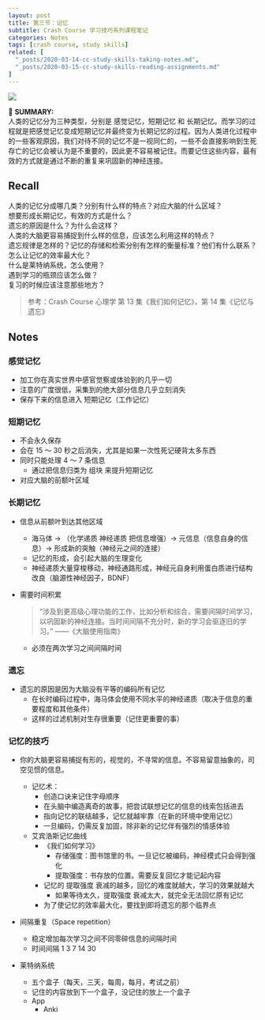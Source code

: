 ```yaml
---
layout: post
title: 第三节：记忆
subtitle: Crash Course 学习技巧系列课程笔记
categories: Notes
tags: [crash course, study skills]
related: [
  "_posts/2020-03-14-cc-study-skills-taking-notes.md",
  "_posts/2020-03-15-cc-study-skills-reading-assignments.md"
]
---
```


![](https://www.youtube.com/watch?v=SZbdK9e9bxs)

📌 **SUMMARY:**  
人类的记忆分为三种类型，分别是 感觉记忆，短期记忆 和 长期记忆。而学习的过程就是把感觉记忆变成短期记忆并最终变为长期记忆的过程。因为人类进化过程中的一些客观原因，我们对待不同的记忆不是一视同仁的，一些不会直接影响到生死存亡的记忆会被认为是不重要的，因此更不容易被记住。而要记住这些内容，最有效的方式就是通过不断的重复来巩固新的神经连接。

## Recall

人类的记忆分成哪几类？分别有什么样的特点？对应大脑的什么区域？  
想要形成长期记忆，有效的方式是什么？  
遗忘的原因是什么？为什么会这样？  
人类的大脑更容易捕捉到什么样的信息，应该怎么利用这样的特点？  
遗忘规律是怎样的？记忆的存储和检索分别有怎样的衡量标准？他们有什么联系？  
怎么让记忆的效率最大化？  
什么是莱特纳系统，怎么使用？  
遇到学习的瓶颈应该怎么做？  
复习的时候应该注意那些地方？  

> 参考：Crash Course 心理学 第 13 集《我们如何记忆》，第 14 集《记忆与遗忘》  

## Notes

### 感觉记忆

- 加工你在真实世界中感官觉察或体验到的几乎一切
- 注意的广度很低，采集到的绝大部分信息几乎立刻消失
- 保存下来的信息进入 短期记忆（工作记忆）

### 短期记忆

- 不会永久保存
- 会在 15 ～ 30 秒之后消失，尤其是如果一次性死记硬背太多东西
- 同时只能处理 4 ～ 7 条信息
    - 通过把信息归类为 组块 来提升短期记忆
- 对应大脑的前额叶区域

### 长期记忆

- 信息从前额叶到达其他区域
    - 海马体 -> （化学递质 神经递质 把信息增强）-> 元信息（信息自身的信息）-> 形成新的突触（神经元之间的连接）
    - 记忆的形成，会引起大脑的生理变化
    - 神经递质大量穿梭移动，神经通路形成，神经元自身利用蛋白质进行结构改良（脑源性神经因子，BDNF）
- 需要时间积累
    > “涉及到更高级心理功能的工作，比如分析和综合，需要间隔时间学习，以巩固新的神经连接。当时间间隔不充分时，新的学习会驱逐旧的学习。” ——《大脑使用指南》

    - 必须在两次学习之间间隔时间

### 遗忘

- 遗忘的原因是因为大脑没有平等的编码所有记忆
    - 在长时编码过程中，海马体会使用不同水平的神经递质（取决于信息的重要程度和其他条件）
    - 这样的过滤机制对生存很重要（记住更重要的事）

### 记忆的技巧

- 你的大脑更容易捕捉有形的，视觉的，不寻常的信息。不容易留意抽象的，司空见惯的信息。
    - 记忆术：
        - 创造口诀来记住字母顺序
        - 在头脑中编造离奇的故事，把尝试联想记忆的信息的线索包括进去
        - 指向记忆的联结越多，记忆就越牢靠（在新的环境中使用记忆）
        - 一旦编码，仍需反复加固，除非新的记忆伴有强烈的情感体验
    - 艾宾浩斯记忆曲线
        - 《我们如何学习》
            - 存储强度：图书馆里的书。一旦记忆被编码，神经模式只会得到强化
            - 提取强度：书存放的位置。需要反复回忆才能记起内容
        - 记忆的 提取强度 衰减的越多，回忆的难度就越大，学习的效果就越大
            - 如果等待太久，提取强度 衰减太大，就完全无法回忆原有记忆
        - 为了使记忆的效率最大化，要找到即将遗忘的那个临界点

- 间隔重复（Space repetition）
    - 稳定增加每次学习之间不同零碎信息的间隔时间
    - 时间间隔 1 3 7 14 30
- 莱特纳系统
    - 五个盒子（每天，三天，每周，每月，考试之前）
    - 记住的内容放到下一个盒子，没记住的放上一个盒子
    - App
        - Anki

